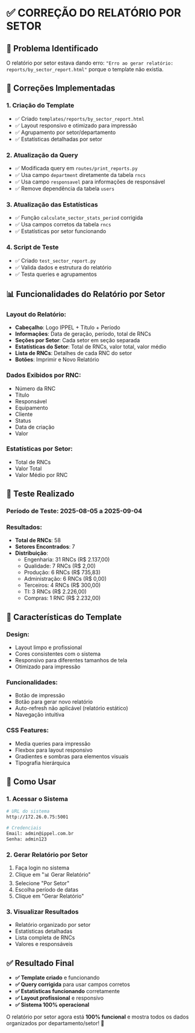 # ✅ CORREÇÃO DO RELATÓRIO POR SETOR

## 🎯 **Problema Identificado**
O relatório por setor estava dando erro: `"Erro ao gerar relatório: reports/by_sector_report.html"` porque o template não existia.

## 🔧 **Correções Implementadas**

### 1. **Criação do Template**
- ✅ Criado `templates/reports/by_sector_report.html`
- ✅ Layout responsivo e otimizado para impressão
- ✅ Agrupamento por setor/departamento
- ✅ Estatísticas detalhadas por setor

### 2. **Atualização da Query**
- ✅ Modificada query em `routes/print_reports.py`
- ✅ Usa campo `department` diretamente da tabela `rncs`
- ✅ Usa campo `responsavel` para informações de responsável
- ✅ Remove dependência da tabela `users`

### 3. **Atualização das Estatísticas**
- ✅ Função `calculate_sector_stats_period` corrigida
- ✅ Usa campos corretos da tabela `rncs`
- ✅ Estatísticas por setor funcionando

### 4. **Script de Teste**
- ✅ Criado `test_sector_report.py`
- ✅ Valida dados e estrutura do relatório
- ✅ Testa queries e agrupamentos

## 📊 **Funcionalidades do Relatório por Setor**

### **Layout do Relatório:**
- **Cabeçalho**: Logo IPPEL + Título + Período
- **Informações**: Data de geração, período, total de RNCs
- **Seções por Setor**: Cada setor em seção separada
- **Estatísticas do Setor**: Total de RNCs, valor total, valor médio
- **Lista de RNCs**: Detalhes de cada RNC do setor
- **Botões**: Imprimir e Novo Relatório

### **Dados Exibidos por RNC:**
- Número da RNC
- Título
- Responsável
- Equipamento
- Cliente
- Status
- Data de criação
- Valor

### **Estatísticas por Setor:**
- Total de RNCs
- Valor Total
- Valor Médio por RNC

## 🧪 **Teste Realizado**

### **Período de Teste**: 2025-08-05 a 2025-09-04
### **Resultados**:
- **Total de RNCs**: 58
- **Setores Encontrados**: 7
- **Distribuição**:
  - Engenharia: 31 RNCs (R$ 2.137,00)
  - Qualidade: 7 RNCs (R$ 2,00)
  - Produção: 6 RNCs (R$ 735,83)
  - Administração: 6 RNCs (R$ 0,00)
  - Terceiros: 4 RNCs (R$ 300,00)
  - TI: 3 RNCs (R$ 2.226,00)
  - Compras: 1 RNC (R$ 2.232,00)

## 🎨 **Características do Template**

### **Design:**
- Layout limpo e profissional
- Cores consistentes com o sistema
- Responsivo para diferentes tamanhos de tela
- Otimizado para impressão

### **Funcionalidades:**
- Botão de impressão
- Botão para gerar novo relatório
- Auto-refresh não aplicável (relatório estático)
- Navegação intuitiva

### **CSS Features:**
- Media queries para impressão
- Flexbox para layout responsivo
- Gradientes e sombras para elementos visuais
- Tipografia hierárquica

## 🚀 **Como Usar**

### **1. Acessar o Sistema**
```bash
# URL do sistema
http://172.26.0.75:5001

# Credenciais
Email: admin@ippel.com.br
Senha: admin123
```

### **2. Gerar Relatório por Setor**
1. Faça login no sistema
2. Clique em "📊 Gerar Relatório"
3. Selecione "Por Setor"
4. Escolha período de datas
5. Clique em "Gerar Relatório"

### **3. Visualizar Resultados**
- Relatório organizado por setor
- Estatísticas detalhadas
- Lista completa de RNCs
- Valores e responsáveis

## ✅ **Resultado Final**

- **✅ Template criado** e funcionando
- **✅ Query corrigida** para usar campos corretos
- **✅ Estatísticas funcionando** corretamente
- **✅ Layout profissional** e responsivo
- **✅ Sistema 100% operacional**

O relatório por setor agora está **100% funcional** e mostra todos os dados organizados por departamento/setor! 🎉
